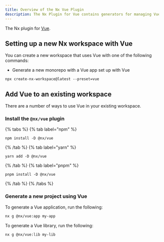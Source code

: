```yaml
---
title: Overview of the Nx Vue Plugin
description: The Nx Plugin for Vue contains generators for managing Vue applications and libraries within an Nx workspace. This page also explains how to configure Vue on your Nx workspace.
---
```


The Nx plugin for [Vue](https://vuejs.org/).

## Setting up a new Nx workspace with Vue

You can create a new workspace that uses Vue with one of the following commands:

- Generate a new monorepo with a Vue app set up with Vue

```shell
npx create-nx-workspace@latest --preset=vue
```

## Add Vue to an existing workspace

There are a number of ways to use Vue in your existing workspace.

### Install the `@nx/vue` plugin

{% tabs %}
{% tab label="npm" %}

```shell
npm install -D @nx/vue
```

{% /tab %}
{% tab label="yarn" %}

```shell
yarn add -D @nx/vue
```

{% /tab %}
{% tab label="pnpm" %}

```shell
pnpm install -D @nx/vue
```

{% /tab %}
{% /tabs %}

### Generate a new project using Vue

To generate a Vue application, run the following:

```bash
nx g @nx/vue:app my-app
```

To generate a Vue library, run the following:

```bash
nx g @nx/vue:lib my-lib
```
